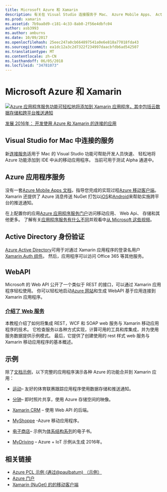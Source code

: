 ```yaml
---
title: Microsoft Azure 和 Xamarin
description: 有关在 Visual Studio 连接服务于 Mac、 Azure Mobile Apps、 Active Directory 身份验证和 WebAPI 的文档的此文档链接。
ms.prod: xamarin
ms.assetid: 7b9aa8d9-c181-4c33-8ab0-2f56e4dbfc04
author: asb3993
ms.author: amburns
ms.date: 10/09/2017
ms.openlocfilehash: 25eec247a0cb664897541a0e6e818a77018fda43
ms.sourcegitcommit: ea1dc12a3c2d7322f234997daacbfdb6ad542507
ms.translationtype: MT
ms.contentlocale: zh-CN
ms.lasthandoff: 06/05/2018
ms.locfileid: "34781073"
---
```

# <a name="microsoft-azure-and-xamarin"></a>Microsoft Azure 和 Xamarin

[ ![](images/evolve-mikej-azure-sml.png "Azure 应用程序服务功能可轻松地将添加到 Xamarin 应用程序，其中包括云数据存储和跨平台推送通知")](https://evolve.xamarin.com/session/56ec886fde91c6253c277bc6)

[发展 2016年： 开发使用 Azure 和 Xamarin 的连接的应用](https://evolve.xamarin.com/session/56ec886fde91c6253c277bc6)

## <a name="connected-services-in-visual-studio-for-mac"></a>Visual Studio for Mac 中连接的服务

新[连接服务](connected-services.md)适用于 Mac 的 Visual Studio 功能可帮助开发人员快速、 轻松地将 Azure 功能添加到 IDE 中从的移动应用程序。 当前可用于测试 Alpha 通道中。

## <a name="azure-app-services"></a>Azure 应用程序服务

没有一套[Azure Mobile Apps 文档](~/cross-platform/data-cloud/mobile-apps.md)，指导您完成的实现过程[Azure 移动客户端](https://www.nuget.org/packages/Microsoft.Azure.Mobile.Client/)。
Xamarin 还提供了 Azure 消息传送 NuGet 打包以[iOS](https://www.nuget.org/packages/Xamarin.Azure.NotificationHubs.iOS/)和[Android](https://www.nuget.org/packages/Xamarin.Azure.NotificationHubs.Android/)来帮助实施跨平台的推送通知。

在上配置你的应用[Azure 应用程序服务门户](https://portal.azure.com/)访问移动应用、 Web Api、 存储和其他更多。 了解有关[应用程序服务有什么不同](http://azure.microsoft.com/updates/whats-new-with-azure-app-service/)并观看中[从 Microsoft 这些视频](http://azure.microsoft.com/campaigns/azure-march-announcement/)。

## <a name="active-directory-authentication"></a>Active Directory 身份验证

[Azure Active Directory](~/cross-platform/data-cloud/active-directory/index.md)可用于对通过 Xamarin 应用程序的登录名用户[Xamarin.Auth 组件](https://www.nuget.org/packages/Xamarin.Auth/)。
然后，应用程序可以访问 Office 365 等其他服务。

## <a name="webapi"></a>WebAPI

Microsoft 的 Web API 公开了一个类似于 REST 的接口，可以通过 Xamarin 应用程序轻松使用。
你可以轻松地启动[Azure 网站](https://trywebsites.azurewebsites.net/)和生成 WebAPI 基于应用连接到 Xamarin 应用程序。


###  <a name="introduction-to-web-servicescross-platformdata-cloudweb-servicesindexmd"></a>[介绍了 Web 服务](~/cross-platform/data-cloud/web-services/index.md)

本教程介绍了如何将集成 REST，WCF 和 SOAP web 服务与 Xamarin 移动应用程序的技术。 它检查服务以各种方式实现，计算可用的工具和库集成，并为使用服务数据提供示例模式。 最后，它提供了创建使用的 rest 样式 web 服务与 Xamarin 移动应用程序的基本概述。

## <a name="samples"></a>示例

除了[文档示例](https://github.com/xamarin/mobile-samples/tree/master/Azure)，以下完整的应用程序演示各种 Azure 的功能合并到 Xamarin 应用：

- [运动](https://github.com/xamarin/Sport)– 友好的体育联赛跟踪应用程序使用数据存储和推送通知。
- [分钟](https://github.com/pierceboggan/Moments)– 即时照片共享，使用 Azure 存储空间的映像。
- [Xamarin CRM](https://github.com/xamarin/app-crm) – 使用 Web API 的后端。
- [MyShoppe](https://github.com/jamesmontemagno/MyShoppe) -Azure 移动应用程序。

- [电子商店](https://github.com/dotnet-architecture/eShopOnContainers)– 示例为[体系结构系列](https://www.microsoft.com/net/learn/architecture)的电子书。
- [MyDriving](https://azure.microsoft.com/campaigns/mydriving/) – Azure + IoT 示例从生成 2016年。


## <a name="related-links"></a>相关链接

- [Azure PCL 示例 (通过@paulbatum) （示例）](https://github.com/paulbatum/mobile-services-xamarin-pcl)
- [Azure 门户](http://azure.microsoft.com/)
- [Xamarin (NuGet) 的的移动客户端](https://www.nuget.org/packages/Microsoft.Azure.Mobile.Client/)
